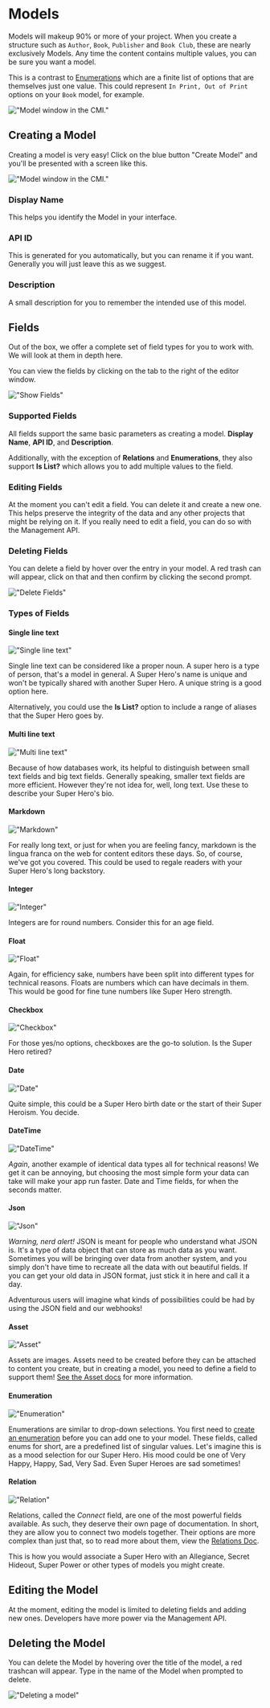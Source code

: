 # Models
Models will makeup 90% or more of your project. When you create a structure such as `Author`, `Book`, `Publisher` and `Book Club`, these are nearly exclusively Models. Any time the content contains multiple values, you can be sure you want a model.

This is a contrast to [Enumerations](enumerations.md) which are a finite list of options that are themselves just one value. This could represent `In Print, Out of Print` options on your `Book` model, for example.

!["Model window in the CMI."](../../gitbook/images/app/schema-model-page.png)

## Creating a Model
Creating a model is very easy! Click on the blue button "Create Model" and you'll be presented with a screen like this.

!["Model window in the CMI."](../../gitbook/images/screenshots/createModelArtist.png)

### Display Name
This helps you identify the Model in your interface.
### API ID
This is generated for you automatically, but you can rename it if you want. Generally you will just leave this as we suggest.
### Description
A small description for you to remember the intended use of this model.

## Fields
Out of the box, we offer a complete set of field types for you to work with. We will look at them in depth here.

You can view the fields by clicking on the tab to the right of the editor window.

!["Show Fields"](../../gitbook/images/app/show-fields.gif)

### Supported Fields
All fields support the same basic parameters as creating a model. **Display Name**, **API ID**, and **Description**.

Additionally, with the exception of **Relations** and **Enumerations**, they also support **Is List?** which allows you to add multiple values to the field.

### Editing Fields
At the moment you can't edit a field. You can delete it and create a new one. This helps preserve the integrity of the data and any other projects that might be relying on it. If you really need to edit a field, you can do so with the Management API.

### Deleting Fields
You can delete a field by hover over the entry in your model. A red trash can will appear, click on that and then confirm by clicking the second prompt.

!["Delete Fields"](../../gitbook/images/app/delete-field.gif)

### Types of Fields

#### Single line text
!["Single line text"](../../gitbook/images/app/single-line-text.png)

Single line text can be considered like a proper noun. A super hero is a type of person, that's a model in general. A Super Hero's name is unique and won't be typically shared with another Super Hero. A unique string is a good option here.

Alternatively, you could use the **Is List?** option to include a range of aliases that the Super Hero goes by.

#### Multi line text
!["Multi line text"](../../gitbook/images/app/multi-line-text.png)

Because of how databases work, its helpful to distinguish between small text fields and big text fields. Generally speaking, smaller text fields are more efficient. However they're not idea for, well, long text. Use these to describe your Super Hero's bio.

#### Markdown
!["Markdown"](../../gitbook/images/app/markdown.png)

For really long text, or just for when you are feeling fancy, markdown is the lingua franca on the web for content editors these days. So, of course, we've got you covered. This could be used to regale readers with your Super Hero's long backstory.

#### Integer
!["Integer"](../../gitbook/images/app/integer.png)

Integers are for round numbers. Consider this for an age field.

#### Float
!["Float"](../../gitbook/images/app/float.png)

Again, for efficiency sake, numbers have been split into different types for technical reasons. Floats are numbers which can have decimals in them. This would be good for fine tune numbers like Super Hero strength.

#### Checkbox
!["Checkbox"](../../gitbook/images/app/checkbox.png)

For those yes/no options, checkboxes are the go-to solution. Is the Super Hero retired?

#### Date
!["Date"](../../gitbook/images/app/date.png)

Quite simple, this could be a Super Hero birth date or the start of their Super Heroism. You decide.

#### DateTime
!["DateTime"](../../gitbook/images/app/date-time.png)

*Again*, another example of identical data types all for technical reasons! We get it can be annoying, but choosing the most simple form your data can take will make your app run faster. Date and Time fields, for when the seconds matter.

#### Json
!["Json"](../../gitbook/images/app/json.png)

*Warning, nerd alert!* JSON is meant for people who understand what JSON is. It's a type of data object that can store as much data as you want. Sometimes you will be bringing over data from another system, and you simply don't have time to recreate all the data with out beautiful fields. If you can get your old data in JSON format, just stick it in here and call it a day.

Adventurous users will imagine what kinds of possibilities could be had by using the JSON field and our webhooks!

#### Asset
!["Asset"](../../gitbook/images/app/asset.png)

Assets are images. Assets need to be created before they can be attached to content you create, but in creating a model, you need to define a field to support them! [See the Asset docs](./assets.md) for more information.

#### Enumeration
!["Enumeration"](../../gitbook/images/app/enumeration.png)

Enumerations are similar to drop-down selections. You first need to [create an enumeration](./enumerations.md) before you can add one to your model. These fields, called enums for short, are a predefined list of singular values. Let's imagine this is as a mood selection for our Super Hero. His mood could be one of Very Happy, Happy, Sad, Very Sad. Even Super Heroes are sad sometimes!

#### Relation
!["Relation"](../../gitbook/images/app/connect.png)

Relations, called the _Connect_ field, are one of the most powerful fields available. As such, they deserve their own page of documentation. In short, they are allow you to connect two models together. Their options are more complex than just that, so to read more about them, view the [Relations Doc](./relations.md).

This is how you would associate a Super Hero with an Allegiance, Secret Hideout, Super Power or other types of models you might create.

<!-- ## Inspecting the Model -->

## Editing the Model
At the moment, editing the model is limited to deleting fields and adding new ones. Developers have more power via the Management API.

## Deleting the Model
You can delete the Model by hovering over the title of the model, a red trashcan will appear. Type in the name of the Model when prompted to delete.

!["Deleting a model"](../../gitbook/images/app/delete-model.png)